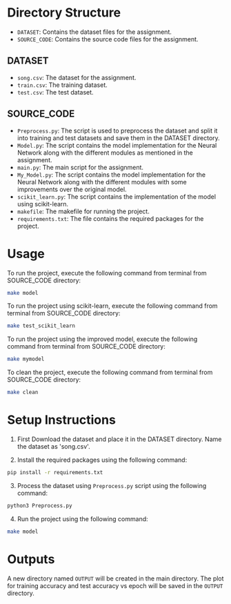 # Directory Structure

- `DATASET`: Contains the dataset files for the assignment.
- `SOURCE_CODE`: Contains the source code files for the assignment.

## DATASET

- `song.csv`: The dataset for the assignment.
- `train.csv`: The training dataset.
- `test.csv`: The test dataset.

## SOURCE_CODE

- `Preprocess.py`: The script is used to preprocess the dataset and split it into training and test datasets and save them in the DATASET directory.
- `Model.py`: The script contains the model implementation for the Neural Network along with the different modules as mentioned in the assignment.
- `main.py`: The main script for the assignment.
- `My_Model.py`: The script contains the model implementation for the Neural Network along with the different modules with some improvements over the original model.
- `scikit_learn.py`: The script contains the implementation of the model using scikit-learn.
- `makefile`: The makefile for running the project.
- `requirements.txt`: The file contains the required packages for the project.
# Usage

To run the project, execute the following command from terminal from SOURCE_CODE directory:

```bash
make model
```
To run the project using scikit-learn, execute the following command from terminal from SOURCE_CODE directory:

```bash
make test_scikit_learn
```

To run the project using the improved model, execute the following command from terminal from SOURCE_CODE directory:

```bash
make mymodel
```

To clean the project, execute the following command from terminal from SOURCE_CODE directory:

```bash
make clean
```

# Setup Instructions

1. First Download the dataset and place it in the DATASET directory. Name the dataset as 'song.csv'.

2. Install the required packages using the following command:

```bash
pip install -r requirements.txt
``` 
3. Process the dataset using `Preprocess.py` script using the following command:
```bash
python3 Preprocess.py
```

4. Run the project using the following command:

```bash
make model
```
# Outputs
A new directory named `OUTPUT` will be created in the main directory. The plot for training accuracy and test accuracy vs epoch will be saved in the `OUTPUT` directory.

